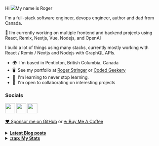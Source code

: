 Hi ![](https://user-images.githubusercontent.com/18350557/176309783-0785949b-9127-417c-8b55-ab5a4333674e.gif)My name is Roger 

I'm a full-stack software engineer, devops engineer, author and dad from Canada.

🔭 I’m currently working on multiple frontend and backend projects using React, Remix, Nextjs, Vue, Nodejs, and OpenAI 

I build a lot of things using many stacks, currently mostly working with React / Remix / Nextjs and Nodejs with GraphQL APIs.  

* 🌍  I'm based in Penticton, British Columbia, Canada 
* 🖥️  See my portfolio at [Roger Stringer](https://rogerstringer.com) or [Coded Geekery](https://codedgeekery.com) 
* 🧠  I'm learning to never stop learning. 
* 🤝  I'm open to collaborating on interesting projects

### Socials  

<p align="left"> <a href="https://www.github.com/freekrai" target="_blank" rel="noreferrer"><img src="https://raw.githubusercontent.com/danielcranney/readme-generator/main/public/icons/socials/github.svg" width="32" height="32" /></a> <a href="https://rogerstringer.com/rss.xml" target="_blank" rel="noreferrer"><img src="https://raw.githubusercontent.com/danielcranney/readme-generator/main/public/icons/socials/rss.svg" width="32" height="32" /></a> <a href="https://www.twitter.com/freekrai" target="_blank" rel="noreferrer"><img src="https://raw.githubusercontent.com/danielcranney/readme-generator/main/public/icons/socials/twitter.svg" width="32" height="32" /></a></p>

<a href="https://github.com/sponsors/freekrai"> ❤️ Sponsor me on GitHub</a> or <a href="https://www.buymeacoffee.com/codedgeekery">☕ Buy Me A Coffee</a>

<details>
  <summary><u><b> Latest Blog posts </u></b></summary>  

 <!-- BLOG-POST-LIST:START -->
- [The Verge Reviews The Pixel Fold](https://rogerstringer.com/blog/the-verge-reviews-the-pixel-fold)
- [Unicorn social app IRL to shut down after admitting 95% of its users were fake](https://rogerstringer.com/blog/irl-shut-down-fake-users)
- [Apple Vision Pro Will Support WebXR for Fully Immersive Experiences in the Browser](https://rogerstringer.com/blog/apple-vision-pro-webxr-support-safari-model)
- [Robot pizza startup Zume shuts down](https://rogerstringer.com/blog/robot-pizza-startup-shuts-down)
- [The Vision Pro’s biggest advantage isn’t Apple’s hardware](https://rogerstringer.com/blog/apple-vision-pro-developers-key-apps)
- [John Gruber: “First Impressions of the Vision Pro and VisonOS”](https://rogerstringer.com/blog/first-impressions-of-vision-pro-and-visionos)
- [What Mark Zuckerberg thinks about Apple’s Vision Pro](https://rogerstringer.com/blog/mark-zuckerberg-meta-apple-vision-pro-headset)
- [How to use variables for better filtering in Directus Insights](https://rogerstringer.com/blog/how-to-use-variables-for-better-filtering-in-directus-insights)
- [WordPress Turns 20](https://rogerstringer.com/blog/word-press-turns-20)
- [Skillet Bibimbap](https://rogerstringer.com/blog/skillet-bibimbap)
- [&quot;How to continue making kerosene lamps on the eve of electricity&quot;](https://codedgeekery.com/blog/how-to-continue-making-kerosene-lamps-on-the-eve-of-electricity)
- [The End of Front-End Development?](https://codedgeekery.com/blog/the-end-of-front-end-development)
<!-- BLOG-POST-LIST:END -->
</details> 

<details>
  <summary><u><b>:zap: My Stats</b></u></summary>

#### Github Stats
  
![](https://github-readme-stats-knowmad.vercel.app/api?username=freekrai&show_icons=true&count_private=true)
  
#### Github Streaks 
  
![](https://github-readme-streak-stats.herokuapp.com/?user=freekrai)
</details>
<!--
#### Top Languages 
![](https://github-readme-stats-knowmad.vercel.app/api/top-langs/?username=freekrai&hide=null&count_private=true)
![wakatime stats](https://github-readme-stats-knowmad.vercel.app/api/wakatime?username=datamcfly)


Here are some ideas to get you started:

- 🔭 I’m currently working on ...
- 🌱 I’m currently learning ...
- 👯 I’m looking to collaborate on ...
- 🤔 I’m looking for help with ...
- 💬 Ask me about ...
- 📫 How to reach me: ...
- 😄 Pronouns: ...
- ⚡ Fun fact: ...
-->
